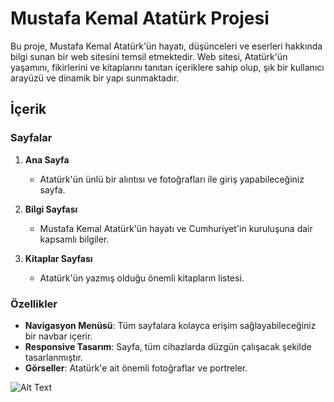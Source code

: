 # Mustafa Kemal Atatürk Projesi

Bu proje, Mustafa Kemal Atatürk'ün hayatı, düşünceleri ve eserleri hakkında bilgi sunan bir web sitesini temsil etmektedir. Web sitesi, Atatürk'ün yaşamını, fikirlerini ve kitaplarını tanıtan içeriklere sahip olup, şık bir kullanıcı arayüzü ve dinamik bir yapı sunmaktadır.

## İçerik

### Sayfalar
1. **Ana Sayfa**  
   - Atatürk'ün ünlü bir alıntısı ve fotoğrafları ile giriş yapabileceğiniz sayfa.

2. **Bilgi Sayfası**  
   - Mustafa Kemal Atatürk'ün hayatı ve Cumhuriyet'in kuruluşuna dair kapsamlı bilgiler.

3. **Kitaplar Sayfası**  
   - Atatürk'ün yazmış olduğu önemli kitapların listesi.

### Özellikler
- **Navigasyon Menüsü**: Tüm sayfalara kolayca erişim sağlayabileceğiniz bir navbar içerir.
- **Responsive Tasarım**: Sayfa, tüm cihazlarda düzgün çalışacak şekilde tasarlanmıştır.
- **Görseller**: Atatürk'e ait önemli fotoğraflar ve portreler.


![Alt Text](img/EkranResmi_1.png)
